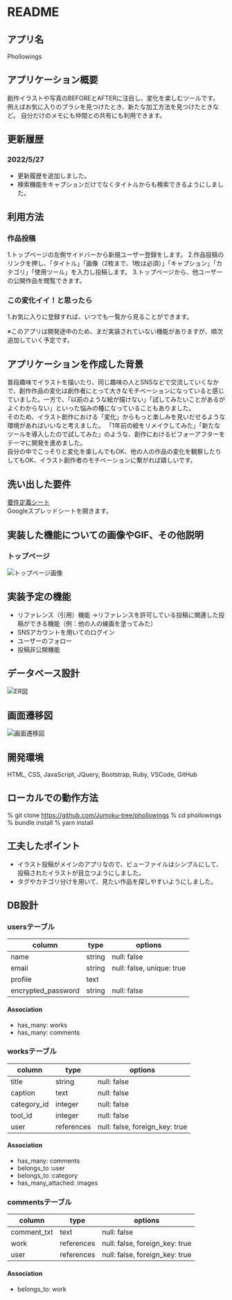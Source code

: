 # README
## アプリ名
Phollowings

## アプリケーション概要
創作イラストや写真のBEFOREとAFTERに注目し、変化を楽しむツールです。
例えばお気に入りのブラシを見つけたとき、新たな加工方法を見つけたときなど。
自分だけのメモにも仲間との共有にも利用できます。

## 更新履歴
### 2022/5/27
- 更新履歴を追加しました。
- 検索機能をキャプションだけでなくタイトルからも検索できるようにしました。

## 利用方法
### 作品投稿
1.トップページの左側サイドバーから新規ユーザー登録をします。
2.作品投稿のリンクを押し、「タイトル」「画像（2枚まで、1枚は必須）」「キャプション」「カテゴリ」「使用ツール」を入力し投稿します。
3.トップページから、他ユーザーの公開作品を閲覧できます。

### この変化イイ！と思ったら
1.お気に入りに登録すれば、いつでも一覧から見ることができます。

※このアプリは開発途中のため、まだ実装されていない機能がありますが、順次追加していく予定です。

## アプリケーションを作成した背景
普段趣味でイラストを描いたり、同じ趣味の人とSNSなどで交流していくなかで、創作作品の変化は創作者にとって大きなモチベーションになっていると感じていました。一方で、「以前のような絵が描けない」「試してみたいことがあるがよくわからない」といった悩みの種になっていることもありました。  
そのため、イラスト創作における「変化」からもっと楽しみを見いだせるような環境があればいいなと考えました。
「1年前の絵をリメイクしてみた」「新たなツールを導入したので試してみた」のような、創作におけるビフォーアフターをテーマに開発を進めました。  
自分の中でこっそりと変化を楽しんでもOK、他の人の作品の変化を観察したりしてもOK、イラスト創作者のモチベーションに繋がれば嬉しいです。

## 洗い出した要件
[要件定義シート](https://docs.google.com/spreadsheets/d/1WYBOwE-cdmaZk8ro14c82jMZPg1-i1KrzMzy6FpQHRo/edit?usp=sharing)  
Googleスプレッドシートを開きます。

## 実装した機能についての画像やGIF、その他説明
### トップページ
![トップページ画像](/public/introduce/index.jpg)

## 実装予定の機能
- リファレンス（引用）機能
  →リファレンスを許可している投稿に関連した投稿ができる機能（例：他の人の線画を塗ってみた）
- SNSアカウントを用いてのログイン
- ユーザーのフォロー
- 投稿非公開機能

## データベース設計
![ER図](/public/introduce/ER.png)

## 画面遷移図
![画面遷移図](/public/introduce/transition.png)

## 開発環境
HTML, CSS, JavaScript, JQuery, Bootstrap, Ruby, VSCode, GitHub

## ローカルでの動作方法
% git clone https://github.com/Jumoku-tree/phollowings
% cd phollowings
% bundle install
% yarn install

## 工夫したポイント
- イラスト投稿がメインのアプリなので、ビューファイルはシンプルにして、投稿されたイラストが目立つようにしました。
- タグやカテゴリ分けを用いて、見たい作品を探しやすいようにしました。


## DB設計
### usersテーブル
| column             | type   | options                   |
| ------------------ | ------ | ------------------------- |
| name               | string | null: false               |
| email              | string | null: false, unique: true |
| profile            | text   |                           |
| encrypted_password | string | null: false               |

#### Association
- has_many: works
- has_many: comments

### worksテーブル
| column        | type       | options                        |
| ------------- | ---------- | ------------------------------ |
| title         | string     | null: false                    |
| caption       | text       | null: false                    |
| category_id   | integer    | null: false                    |
| tool_id       | integer    | null: false                    |
| user          | references | null: false, foreign_key: true |

#### Association
- has_many: comments
- belongs_to :user
- belongs_to :category
- has_many_attached: images

### commentsテーブル
| column      | type       | options                        |
| ----------- | ---------- | ------------------------------ |
| comment_txt | text       | null: false                    |
| work        | references | null: false, foreign_key: true |
| user        | references | null: false, foreign_key: true |

#### Association
- belongs_to: work
